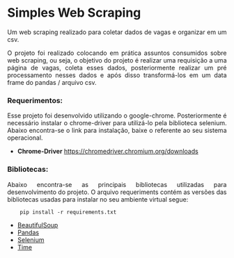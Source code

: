<h1>  Simples Web Scraping</h1>
<p style='text-align: justify;'> Um web scraping realizado para coletar dados de vagas e organizar em um csv.</p>

<p style='text-align: justify;'> O projeto foi realizado colocando em prática assuntos consumidos sobre web scraping, ou seja, o objetivo do projeto é realizar uma requisição a uma página de vagas, coleta esses dados, posteriormente realizar um pré processamento nesses dados e após disso transformá-los em um data frame do pandas / arquivo csv. </p>

<h3> Requerimentos:</h3>

<p style='text-align: justify;'> Esse projeto foi desenvolvido utilizando o google-chrome. Posteriormente é necessário instalar o chrome-driver para utilizá-lo pela biblioteca selenium. Abaixo encontra-se o link para instalação, baixe o referente ao seu sistema operacional. </p>

* __Chrome-Driver__
<https://chromedriver.chromium.org/downloads>

<h3> Bibliotecas: </h3>

<p style='text-align: justify;'> Abaixo encontra-se as principais bibliotecas utilizadas para desenvolvimento do projeto. O arquivo requeriments contém as versões das bibliotecas usadas para instalar no seu ambiente virtual segue: </p>

```
    pip install -r requirements.txt
```

* <a href="https://www.crummy.com/software/BeautifulSoup/bs4/doc/"> BeautifulSoup </a>
* <a href="https://pandas.pydata.org/"> Pandas </a>
* <a href="https://www.selenium.dev/"> Selenium </a>
* <a href="https://docs.python.org/3/library/time.html"> Time </a>